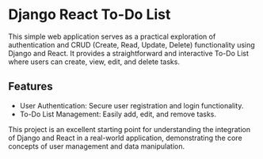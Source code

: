 # Django React To-Do List

This simple web application serves as a practical exploration of authentication and CRUD (Create, Read, Update, Delete) functionality using Django and React. It provides a straightforward and interactive To-Do List where users can create, view, edit, and delete tasks.

## Features

- User Authentication: Secure user registration and login functionality.
- To-Do List Management: Easily add, edit, and remove tasks.

This project is an excellent starting point for understanding the integration of Django and React in a real-world application, demonstrating the core concepts of user management and data manipulation.

